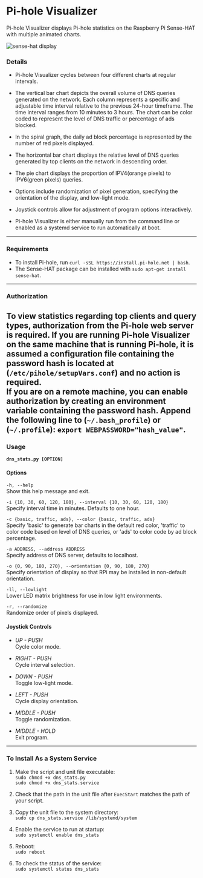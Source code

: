 # Pi-hole Visualizer  
Pi-hole Visualizer displays Pi-hole statistics on the Raspberry Pi Sense-HAT with multiple animated charts.

![sense-hat display](https://github.com/simianAstronaut/pi-hole-visualizer/blob/master/images/sense_hat.gif)  

### Details  
- Pi-hole Visualizer cycles between four different charts at regular intervals.  

- The vertical bar chart depicts the overall volume of DNS queries generated on the network. Each column represents a specific and adjustable time interval relative to the previous 24-hour timeframe. The time interval ranges from 10 minutes to 3 hours. The chart can be color coded to represent the level of DNS traffic or percentage of ads blocked.  

- In the spiral graph, the daily ad block percentage is represented by the number of red pixels displayed.  

- The horizontal bar chart displays the relative level of DNS queries generated by top clients on the network in descending order.  

- The pie chart displays the proportion of IPV4(orange pixels) to IPV6(green pixels) queries.  

- Options include randomization of pixel generation, specifying the orientation of the display, and low-light mode.  

- Joystick controls allow for adjustment of program options interactively.  

- Pi-hole Visualizer is either manually run from the command line or enabled as a systemd service to run automatically at boot.  
---  
  
### Requirements
* To install Pi-hole, run `curl -sSL https://install.pi-hole.net | bash`.
* The Sense-HAT package can be installed with `sudo apt-get install sense-hat`.  
 
---  

### Authorization  
To view statistics regarding top clients and query types, authorization from the Pi-hole web server is required. If you are running Pi-hole Visualizer on the same machine that is running Pi-hole, it is assumed a configuration file containing the password hash is located at (`/etc/pihole/setupVars.conf`) and no action is required.  
If you are on a remote machine, you can enable authorization by creating an environment variable containing the password hash. Append the following line to (`~/.bash_profile`) or (`~/.profile`): `export WEBPASSWORD="hash_value"`.
---  
  
### Usage
**`dns_stats.py [OPTION]`**  

#### Options  
`-h, --help`  
Show this help message and exit.  

`-i {10, 30, 60, 120, 180}, --interval {10, 30, 60, 120, 180}`  
Specify interval time in minutes. Defaults to one hour.

`-c {basic, traffic, ads}, --color {basic, traffic, ads}`  
Specify 'basic' to generate bar charts in the default red color, 'traffic' to color code based on level of DNS queries, or 'ads' to color code by ad block percentage.

`-a ADDRESS, --address ADDRESS`  
Specify address of DNS server, defaults to localhost.

`-o {0, 90, 180, 270}, --orientation {0, 90, 180, 270}`  
Specify orientation of display so that RPi may be installed in non-default orientation.

`-ll, --lowlight`  
Lower LED matrix brightness for use in low light environments.  

`-r, --randomize`  
Randomize order of pixels displayed.  

#### Joystick Controls  
- _UP - PUSH_  
Cycle color mode.  

- _RIGHT - PUSH_  
Cycle interval selection.  

- _DOWN - PUSH_  
Toggle low-light mode.  

- _LEFT - PUSH_  
Cycle display orientation.  

- _MIDDLE - PUSH_  
Toggle randomization.  

- _MIDDLE - HOLD_  
Exit program.  
 
---  
  
 ### To Install As a System Service  
 1. Make the script and unit file executable:  
 `sudo chmod +x dns_stats.py`  
 `sudo chmod +x dns_stats.service`  
 
 2. Check that the path in the unit file after `ExecStart` matches the path of your script.  
 
 3. Copy the unit file to the system directory:  
 `sudo cp dns_stats.service /lib/systemd/system`  
 
 4. Enable the service to run at startup:  
 `sudo systemctl enable dns_stats`  
 
 5. Reboot:  
 `sudo reboot`  
 
 6. To check the status of the service:  
 `sudo systemctl status dns_stats`
